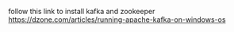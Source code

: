 follow this link to install kafka and zookeeper
https://dzone.com/articles/running-apache-kafka-on-windows-os

